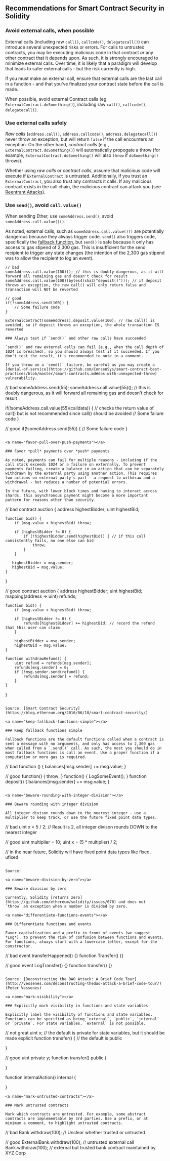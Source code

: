
## Recommendations for Smart Contract Security in Solidity

<a name="avoid-external-calls"></a>

### Avoid external calls, when possible

External calls (including raw `call()`, `callcode()`, `delegatecall()`) can introduce several unexpected risks or errors. For calls to untrusted contracts, you may be executing malicious code in that contract _or_ any other contract that it depends upon. As such, it is strongly encouraged to minimize external calls. Over time, it is likely that a paradigm will develop that leads to safer external calls - but the risk currently is high.

If you must make an external call, ensure that external calls are the last call in a function - and that you've finalized your contract state before the call is made.

When possible, avoid external Contract calls (eg `ExternalContract.doSomething()`), including raw `call()`, `callcode()`, `delegatecall()`.

<a name="use-external-calls-safely"></a>

### Use external calls safely

*Raw calls* (`address.call()`, `address.callcode()`, `address.delegatecall()`) never throw an exception, but will return `false` if the call encounters an exception. On the other hand, *contract calls* (e.g., `ExternalContract.doSomething()`) will automatically propogate a throw (for example, `ExternalContract.doSomething()` will also `throw` if `doSomething()` throws).

Whether using *raw calls* or *contract calls*, assume that malicious code will execute if `ExternalContract` is untrusted.  Additionally, if you trust an `ExternalContract`, you also trust any contracts it calls.  If any malicious contract exists in the call chain, the malicious contract can attack you (see [Reentrant Attacks](https://github.com/ConsenSys/smart-contract-best-practices/blob/master/smart-contracts.md#reentrant-attacks)).

<a name="avoid-call-value"></a>

### Use `send()`, avoid `call.value()`

When sending Ether, use `someAddress.send()`, avoid `someAddress.call.value()()`.

As noted, external calls, such as `someAddress.call.value()()` are potentially dangerous because they always trigger code. `send()` also triggers code, specifically the [fallback function](https://github.com/ConsenSys/smart-contract-best-practices/blob/master/smart-contracts.md#keep-fallback-functions-simple), but `send()` is safe because it only has access to gas stipend of 2,300 gas. This is insufficient for the send recipient to trigger any state changes (the intention of the 2,300 gas stipend was to allow the recipient to log an event).

```
// bad
someAddress.call.value(100)(); // this is doubly dangerous, as it will forward all remaining gas and doesn't check for result
someAddress.call.value(100)(bytes4(sha3("deposit()"))); // if deposit throws an exception, the raw call() will only return false and transaction will NOT be reverted

// good
if(!someAddress.send(100)) {
    // Some failure code
}

ExternalContract(someAddress).deposit.value(100); // raw call() is avoided, so if deposit throws an exception, the whole transaction IS reverted

### Always test if `send()` and other raw calls have succeeded

`send()` and raw external calls can fail (e.g., when the call depth of 1024 is breached), so you should always test if it succeeded. If you don't test the result, it's recommended to note in a comment.

If you throw on a `send()` failure, be careful as you may create a [denial-of-service](https://github.com/ConsenSys/smart-contract-best-practices/blob/master/smart-contracts.md#dos-with-unexpected-throw) vulnerability.

```
// bad
someAddress.send(55);
someAddress.call.value(55)(); // this is doubly dangerous, as it will forward all remaining gas and doesn't check for result

if(!someAddress.call.value(55)(calldata)) { // checks the return value of call() but is not recommended since call() should be avoided
    // Some failure code
}

// good
if(!someAddress.send(55)) {
    // Some failure code
}

```

<a name="favor-pull-over-push-payments"></a>

### Favor *pull* payments over *push* payments

As noted, payments can fail for multiple reasons - including if the call stack exceeds 1024 or a failure on externally. To prevent payments failing, create a balance in an action that can be separately withdrawn by the external party using another action. This requires two actions on external party's part - a request to withdraw and a withdrawal - but reduces a number of potential errors.

In the future, with lower block times and having to interact across shards, this asynchronous payment might become a more important pattern for reasons other than security.

```
// bad
contract auction {
    address highestBidder;
    uint highestBid;

    function bid() {
        if (msg.value < highestBid) throw;

        if (highestBidder != 0) {
            if (!highestBidder.send(highestBid)) { // if this call consistently fails, no one else can bid
                throw;
            }
        }

       highestBidder = msg.sender;
       highestBid = msg.value;
    }
}

// good
contract auction {
    address highestBidder;
    uint highestBid;
    mapping(address => uint) refunds;

    function bid() {
        if (msg.value < highestBid) throw;

        if (highestBidder != 0) {
            refunds[highestBidder] += highestBid; // record the refund that this user can claim
        }

        highestBidder = msg.sender;
        highestBid = msg.value;
    }

    function withdrawRefund() {
        uint refund = refunds[msg.sender];
        refunds[msg.sender] = 0;
        if (!msg.sender.send(refund)) {
            refunds[msg.sender] = refund;
        }
    }
}
```

Source: [Smart Contract Security](https://blog.ethereum.org/2016/06/10/smart-contract-security/)

<a name="keep-fallback-functions-simple"></a>

### Keep fallback functions simple

Fallback functions are the default functions called when a contract is sent a message with no arguments, and only has access to 2,300 gas when called from a `.send()` call. As such, the most you should do in most fallback functions is call an event. Use a proper function if a computation or more gas is required.

```
// bad
function () { balances[msg.sender] += msg.value; }

// good
function() { throw; }
function() { LogSomeEvent(); }
function deposit() { balances[msg.sender] += msg.value; }
```

<a name="beware-rounding-with-integer-division"></a>

### Beware rounding with integer division

All integer divison rounds down to the nearest integer - use a multiplier to keep track, or use the future fixed point data types.

```
// bad
uint x = 5 / 2; // Result is 2, all integer divison rounds DOWN to the nearest integer

// good
uint multiplier = 10;
uint x = (5 * multiplier) / 2;

// in the near future, Solidity will have fixed point data types like fixed, ufixed
```

Source:

<a name="beware-division-by-zero"></a>

### Beware division by zero

Currently, Solidity [returns zero](https://github.com/ethereum/solidity/issues/670) and does not
`throw` an exception when a number is divided by zero.

<a name="differentiate-functions-events"></a>

### Differentiate functions and events

Favor capitalization and a prefix in front of events (we suggest *Log*), to prevent the risk of confusion between functions and events. For functions, always start with a lowercase letter, except for the constructor.

```
// bad
event transferHappened() {}
function Transfer() {}

// good
event LogTransfer() {}
function transfer() {}
```

Source: [Deconstructing the DAO Attack: A Brief Code Tour](http://vessenes.com/deconstructing-thedao-attack-a-brief-code-tour/) (Peter Vessenes)

<a name="mark-visibility"></a>

### Explicitly mark visibility in functions and state variables

Explicitly label the visibility of functions and state variables. Functions can be specified as being `external`, `public`, `internal` or `private`. For state variables, `external` is not possible.

```
// not great
uint x; // the default is private for state variables, but it should be made explicit
function transfer() { // the default is public

}

// good
uint private y;
function transfer() public {

}

function internalAction() internal {

}
```
<a name="mark-untrusted-contracts"></a>

### Mark untrusted contracts

Mark which contracts are untrusted. For example, some abstract contracts are implementable by 3rd parties. Use a prefix, or at minimum a comment, to highlight untrusted contracts.

```
// bad
Bank.withdraw(100); // Unclear whether trusted or untrusted

// good
ExternalBank.withdraw(100); // untrusted external call
Bank.withdraw(100); // external but trusted bank contract maintained by XYZ Corp
```
